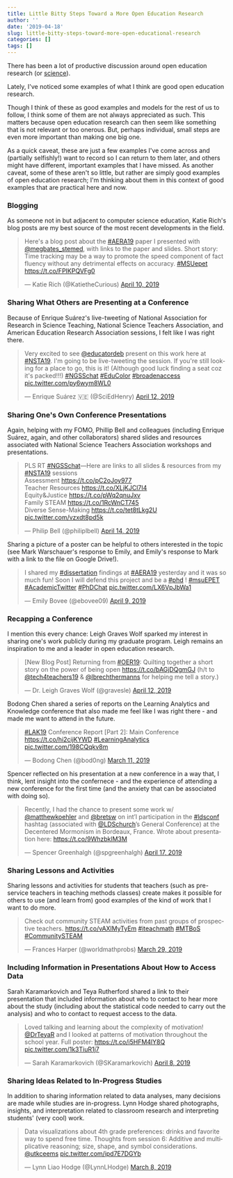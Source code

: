 ```yaml
---
title: Little Bitty Steps Toward a More Open Education Research
author: ''
date: '2019-04-18'
slug: little-bitty-steps-toward-more-open-educational-research
categories: []
tags: []
---
```


There has been a lot of productive discussion around open education research (or [science](https://journals.sagepub.com/doi/full/10.1177/2332858418787466)). 

Lately, I've noticed some examples of what I think are good open education research. 

Though I think of these as good examples and models for the rest of us to follow, I think some of them are not always appreciated as such. This matters because open education research can then seem like something that is not relevant or too onerous. But, perhaps individual, small steps are even more important than making one big one.

As a quick caveat, these are just a few examples I've come across and (partially selfishly!) want to record so I can return to them later, and others might have different, important examples that I have missed. As another caveat, some of these aren't so little, but rather are simply good examples of open education research; I'm thinking about them in this context of good examples that are practical here and now.

### Blogging

As someone not in but adjacent to computer science education, Katie Rich's blog posts are my best source of the most recent developments in the field. 

<blockquote class="twitter-tweet" data-lang="en"><p lang="en" dir="ltr">Here&#39;s a blog post about the <a href="https://twitter.com/hashtag/AERA19?src=hash&amp;ref_src=twsrc%5Etfw">#AERA19</a> paper I presented with <a href="https://twitter.com/megbates_stemed?ref_src=twsrc%5Etfw">@megbates_stemed</a>, with links to the paper and slides. Short story: Time tracking may be a way to promote the speed component of fact fluency without any detrimental effects on accuracy. <a href="https://twitter.com/hashtag/MSUepet?src=hash&amp;ref_src=twsrc%5Etfw">#MSUepet</a> <a href="https://t.co/FPIKPQVFg0">https://t.co/FPIKPQVFg0</a></p>&mdash; Katie Rich (@KatietheCurious) <a href="https://twitter.com/KatietheCurious/status/1115990827598319616?ref_src=twsrc%5Etfw">April 10, 2019</a></blockquote>
<script async src="https://platform.twitter.com/widgets.js" charset="utf-8"></script>

### Sharing What Others are Presenting at a Conference

Because of Enrique Suárez's live-tweeting of National Association for Research in Science Teaching, National Science Teachers Association, and American Education Research Association sessions, I felt like I was right there. 

<blockquote class="twitter-tweet" data-lang="en"><p lang="en" dir="ltr">Very excited to see <a href="https://twitter.com/educatordeb?ref_src=twsrc%5Etfw">@educatordeb</a> present on this work here at <a href="https://twitter.com/hashtag/NSTA19?src=hash&amp;ref_src=twsrc%5Etfw">#NSTA19</a>. I&#39;m going to be live-tweeting the session. If you&#39;re still looking for a place to go, this is it! (Although good luck finding a seat coz it&#39;s packed!!!) <a href="https://twitter.com/hashtag/NGSSchat?src=hash&amp;ref_src=twsrc%5Etfw">#NGSSchat</a> <a href="https://twitter.com/hashtag/EduColor?src=hash&amp;ref_src=twsrc%5Etfw">#EduColor</a> <a href="https://twitter.com/hashtag/broadenaccess?src=hash&amp;ref_src=twsrc%5Etfw">#broadenaccess</a> <a href="https://t.co/py6wym8WL0">pic.twitter.com/py6wym8WL0</a></p>&mdash; Enrique Suárez 🇻🇪 (@SciEdHenry) <a href="https://twitter.com/SciEdHenry/status/1116823845296590848?ref_src=twsrc%5Etfw">April 12, 2019</a></blockquote>
<script async src="https://platform.twitter.com/widgets.js" charset="utf-8"></script>

### Sharing One's Own Conference Presentations

Again, helping with my FOMO, Phillip Bell and colleagues (including Enrique Suárez, again, and other collaborators) shared slides and resources associated with National Science Teachers Association workshops and presentations.

<blockquote class="twitter-tweet" data-lang="en"><p lang="en" dir="ltr">PLS RT <a href="https://twitter.com/hashtag/NGSSchat?src=hash&amp;ref_src=twsrc%5Etfw">#NGSSchat</a>—Here are links to all slides &amp; resources from my <a href="https://twitter.com/hashtag/NSTA19?src=hash&amp;ref_src=twsrc%5Etfw">#NSTA19</a> sessions<br>Assessment <a href="https://t.co/pC2oJoy977">https://t.co/pC2oJoy977</a><br>Teacher Resources <a href="https://t.co/XLjKJCl7I4">https://t.co/XLjKJCl7I4</a><br>Equity&amp;Justice <a href="https://t.co/pWq2qnuJxv">https://t.co/pWq2qnuJxv</a><br>Family STEAM <a href="https://t.co/1RcWnCT745">https://t.co/1RcWnCT745</a><br>Diverse Sense-Making <a href="https://t.co/tet8tLkg2U">https://t.co/tet8tLkg2U</a> <a href="https://t.co/vzxdt8pd5k">pic.twitter.com/vzxdt8pd5k</a></p>&mdash; Philip Bell (@philiplbell) <a href="https://twitter.com/philiplbell/status/1117536458078851074?ref_src=twsrc%5Etfw">April 14, 2019</a></blockquote>
<script async src="https://platform.twitter.com/widgets.js" charset="utf-8"></script>

Sharing a picture of a poster can be helpful to others interested in the topic (see Mark Warschauer's response to Emily, and Emily's response to Mark with a link to the file on Google Drive!).

<blockquote class="twitter-tweet" data-lang="en"><p lang="en" dir="ltr">I shared my <a href="https://twitter.com/hashtag/dissertation?src=hash&amp;ref_src=twsrc%5Etfw">#dissertation</a> findings at <a href="https://twitter.com/hashtag/AERA19?src=hash&amp;ref_src=twsrc%5Etfw">#AERA19</a> yesterday and it was so much fun! Soon I will defend this project and be a <a href="https://twitter.com/hashtag/phd?src=hash&amp;ref_src=twsrc%5Etfw">#phd</a> ! <a href="https://twitter.com/hashtag/msuEPET?src=hash&amp;ref_src=twsrc%5Etfw">#msuEPET</a> <a href="https://twitter.com/hashtag/AcademicTwitter?src=hash&amp;ref_src=twsrc%5Etfw">#AcademicTwitter</a> <a href="https://twitter.com/hashtag/PhDChat?src=hash&amp;ref_src=twsrc%5Etfw">#PhDChat</a> <a href="https://t.co/LX6VpJbWa1">pic.twitter.com/LX6VpJbWa1</a></p>&mdash; Emily Bovee (@ebovee09) <a href="https://twitter.com/ebovee09/status/1115672314211913728?ref_src=twsrc%5Etfw">April 9, 2019</a></blockquote>
<script async src="https://platform.twitter.com/widgets.js" charset="utf-8"></script>

### Recapping a Conference

I mention this every chance: Leigh Graves Wolf sparked my interest in sharing one's work publicly during my graduate program. Leigh remains an inspiration to me and a leader in open education research.

<blockquote class="twitter-tweet" data-lang="en"><p lang="en" dir="ltr">[New Blog Post] Returning from <a href="https://twitter.com/hashtag/OER19?src=hash&amp;ref_src=twsrc%5Etfw">#OER19</a>: Quilting together a short story on the power of being open <a href="https://t.co/bAGjDQgmGJ">https://t.co/bAGjDQgmGJ</a> (h/t to <a href="https://twitter.com/tech4teachers19?ref_src=twsrc%5Etfw">@tech4teachers19</a> &amp; <a href="https://twitter.com/lbrechthermanns?ref_src=twsrc%5Etfw">@lbrechthermanns</a> for helping me tell a story.)</p>&mdash; Dr. Leigh Graves Wolf (@gravesle) <a href="https://twitter.com/gravesle/status/1116727181906993152?ref_src=twsrc%5Etfw">April 12, 2019</a></blockquote>
<script async src="https://platform.twitter.com/widgets.js" charset="utf-8"></script>

Bodong Chen shared a series of reports on the Learning Analytics and Knowledge conference that also made me feel like I was right there - and made me want to attend in the future.

<blockquote class="twitter-tweet" data-lang="en"><p lang="en" dir="ltr"><a href="https://twitter.com/hashtag/LAK19?src=hash&amp;ref_src=twsrc%5Etfw">#LAK19</a> Conference Report [Part 2]: Main Conference <a href="https://t.co/hi2cijKYWD">https://t.co/hi2cijKYWD</a> <a href="https://twitter.com/hashtag/LearningAnalytics?src=hash&amp;ref_src=twsrc%5Etfw">#LearningAnalytics</a> <a href="https://t.co/198CQqkv8m">pic.twitter.com/198CQqkv8m</a></p>&mdash; Bodong Chen (@bod0ng) <a href="https://twitter.com/bod0ng/status/1105103340327833600?ref_src=twsrc%5Etfw">March 11, 2019</a></blockquote>
<script async src="https://platform.twitter.com/widgets.js" charset="utf-8"></script>

Spencer reflected on his presentation at a new conference in a way that, I think, lent insight into the confernece - and the experience of attending a new conference for the first time (and the anxiety that can be associated with doing so).

<blockquote class="twitter-tweet" data-lang="en"><p lang="en" dir="ltr">Recently, I had the chance to present some work w/ <a href="https://twitter.com/matthewkoehler?ref_src=twsrc%5Etfw">@matthewkoehler</a> and <a href="https://twitter.com/bretsw?ref_src=twsrc%5Etfw">@bretsw</a> on int’l participation in the <a href="https://twitter.com/hashtag/ldsconf?src=hash&amp;ref_src=twsrc%5Etfw">#ldsconf</a> hashtag (associated with <a href="https://twitter.com/LDSchurch?ref_src=twsrc%5Etfw">@LDSchurch</a>’s General Conference) at the Decentered Mormonism in Bordeaux, France. Wrote about presentation here: <a href="https://t.co/9WhzbklM3M">https://t.co/9WhzbklM3M</a></p>&mdash; Spencer Greenhalgh (@spgreenhalgh) <a href="https://twitter.com/spgreenhalgh/status/1118537457576886272?ref_src=twsrc%5Etfw">April 17, 2019</a></blockquote>
<script async src="https://platform.twitter.com/widgets.js" charset="utf-8"></script>

### Sharing Lessons and Activities

Sharing lessons and activities for students that teachers (such as pre-service teachers in teaching methods classes) create makes it possible for others to use (and learn from) good examples of the kind of work that I want to do more.

<blockquote class="twitter-tweet" data-lang="en"><p lang="en" dir="ltr">Check out community STEAM activities from past groups of prospective teachers. <a href="https://t.co/vAXlMyTyEm">https://t.co/vAXlMyTyEm</a> <a href="https://twitter.com/hashtag/iteachmath?src=hash&amp;ref_src=twsrc%5Etfw">#iteachmath</a> <a href="https://twitter.com/hashtag/MTBoS?src=hash&amp;ref_src=twsrc%5Etfw">#MTBoS</a> <a href="https://twitter.com/hashtag/CommunitySTEAM?src=hash&amp;ref_src=twsrc%5Etfw">#CommunitySTEAM</a></p>&mdash; Frances Harper (@worldmathprobs) <a href="https://twitter.com/worldmathprobs/status/1111676103033278467?ref_src=twsrc%5Etfw">March 29, 2019</a></blockquote>
<script async src="https://platform.twitter.com/widgets.js" charset="utf-8"></script>

### Including Information in Presentations About How to Access Data

Sarah Karamarkovich and Teya Rutherford shared a link to their presentation that included information about who to contact to hear more about the study (including about the statistical code needed to carry out the analysis) and who to contact to request access to the data. 

<blockquote class="twitter-tweet" data-lang="en"><p lang="en" dir="ltr">Loved talking and learning about the complexity of motivation! <a href="https://twitter.com/DrTeyaR?ref_src=twsrc%5Etfw">@DrTeyaR</a> and I looked at patterns of motivation throughout the school year. Full poster: <a href="https://t.co/i5HFM4lY8Q">https://t.co/i5HFM4lY8Q</a> <a href="https://t.co/1k3TiuR1j7">pic.twitter.com/1k3TiuR1j7</a></p>&mdash; Sarah Karamarkovich (@SKaramarkovich) <a href="https://twitter.com/SKaramarkovich/status/1115398668687937542?ref_src=twsrc%5Etfw">April 8, 2019</a></blockquote>
<script async src="https://platform.twitter.com/widgets.js" charset="utf-8"></script>

### Sharing Ideas Related to In-Progress Studies

In addition to sharing information related to data analyses, many decisions are made while studies are in-progress. Lynn Hodge shared photographs, insights, and interpretation related to classroom research and interpreting students' (very cool) work.

<blockquote class="twitter-tweet" data-lang="en"><p lang="en" dir="ltr">Data visualizations about 4th grade preferences: drinks and favorite way to spend free time. Thoughts from session 6: Additive and multiplicative reasoning; size, shape, and symbol considerations. <a href="https://twitter.com/utkceems?ref_src=twsrc%5Etfw">@utkceems</a> <a href="https://t.co/ipd7E7DGYb">pic.twitter.com/ipd7E7DGYb</a></p>&mdash; Lynn Liao Hodge (@LynnLHodge) <a href="https://twitter.com/LynnLHodge/status/1104040453593288709?ref_src=twsrc%5Etfw">March 8, 2019</a></blockquote>
<script async src="https://platform.twitter.com/widgets.js" charset="utf-8"></script>